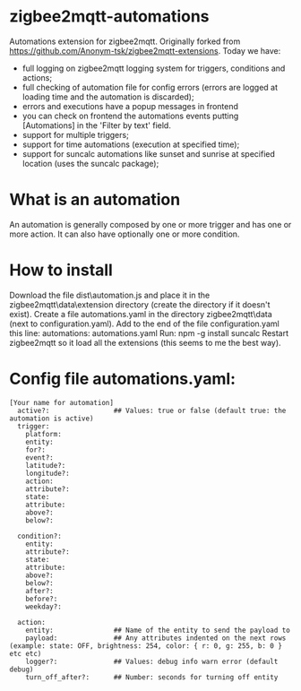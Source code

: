 # zigbee2mqtt-automations
Automations extension for zigbee2mqtt.
Originally forked from https://github.com/Anonym-tsk/zigbee2mqtt-extensions.
Today we have:
- full logging on zigbee2mqtt logging system for triggers, conditions and actions;
- full checking of automation file for config errors (errors are logged at loading time and the automation is discarded);
- errors and executions have a popup messages in frontend
- you can check on frontend the automations events putting [Automations] in the 'Filter by text' field. 
- support for multiple triggers;
- support for time automations (execution at specified time);
- support for suncalc automations like sunset and sunrise at specified location (uses the suncalc package);
  
# What is an automation
An automation is generally composed by one or more trigger and has one or more action.
It can also have optionally one or more condition.

# How to install
Download the file dist\automation.js and place it in the zigbee2mqtt\data\extension directory (create the directory if it doesn't exist).
Create a file automations.yaml in the directory zigbee2mqtt\data (next to configuration.yaml).
Add to the end of the file configuration.yaml this line: automations: automations.yaml
Run: npm -g install suncalc
Restart zigbee2mqtt so it load all the extensions (this seems to me the best way).

# Config file automations.yaml:

```
[Your name for automation]
  active?:                ## Values: true or false (default true: the automation is active)
  trigger: 
    platform:
    entity: 
    for?: 
    event?: 
    latitude?: 
    longitude?:
    action: 
    attribute?: 
    state: 
    attribute:
    above?:
    below?:

  condition?:
    entity:
    attribute?:
    state: 
    attribute: 
    above?: 
    below?: 
    after?: 
    before?:
    weekday?:

  action: 
    entity:               ## Name of the entity to send the payload to
    payload:              ## Any attributes indented on the next rows (example: state: OFF, brightness: 254, color: { r: 0, g: 255, b: 0 } etc etc)
    logger?:              ## Values: debug info warn error (default debug)
    turn_off_after?:      ## Number: seconds for turning off entity
```